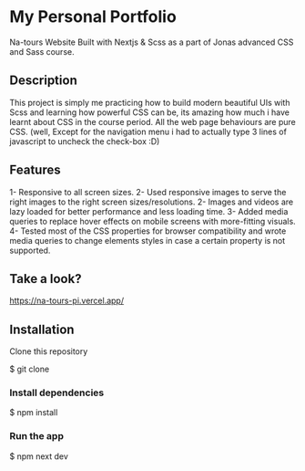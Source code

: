 # My Personal Portfolio

Na-tours Website Built with Nextjs & Scss as a part of Jonas advanced CSS and Sass course.

## Description

This project is simply me practicing how to build modern beautiful UIs with Scss and learning how powerful CSS can be, its amazing how much i have learnt about CSS in the course period. All the web page behaviours are pure CSS. (well, Except for the navigation menu i had to actually type 3 lines of javascript to uncheck the check-box :D)

## Features

1- Responsive to all screen sizes.
2- Used responsive images to serve the right images to the right screen sizes/resolutions.
2- Images and videos are lazy loaded for better performance and less loading time.
3- Added media queries to replace hover effects on mobile screens with more-fitting visuals.
4- Tested most of the CSS properties for browser compatibility and wrote media queries to change elements styles in case a certain property is not supported.

## Take a look?

https://na-tours-pi.vercel.app/

## Installation

Clone this repository

$ git clone

### Install dependencies

$ npm install

### Run the app

$ npm next dev
